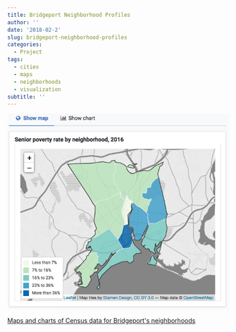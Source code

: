 ```yaml
---
title: Bridgeport Neighborhood Profiles
author: ''
date: '2018-02-2'
slug: bridgeport-neighborhood-profiles
categories:
  - Project
tags:
  - cities
  - maps
  - neighborhoods
  - visualization
subtitle: ''
---
```


![bridgeport profile](/post/2018-02-2-bridgeport-neighborhood-profiles_files/bridgeport.png)

[Maps and charts of Census data for Bridgeport's neighborhoods](https://ct-data-haven.github.io/bpt2016/)